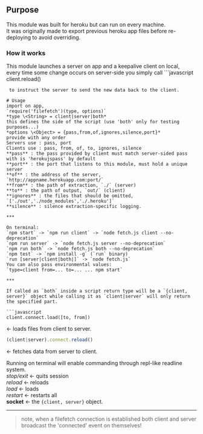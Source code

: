 ## Purpose  
This module was built for heroku but can run on every machine.  
It was originally made to export previous heroku app files before re-deploying to avoid overriding.  
  
### How it works  
This module launches a server on app and a keepalive client on local,  
every time some change occurs on server-side you simply call ```javascript  
client.reload()  
```
 to instruct the server to send the new data back to the client.  
  
# Usage
import on app,  
`require('filefetch')(type, options)`  
*type \<String> = client|server|both*  
this defines the side of the script (use 'both' only for testing purposes...)  
*options \<Object> = {pass,from,of,ignores,silence,port}*  
provide with any order  
Servers use : pass, port  
Clients use : pass, from, of, to, ignores, silence  
**pass** : the pass provided by client must match server-sided pass with is 'herokujspass' by default  
**port** : the port that listens to this module, must hold a unique server  
**of** : the address of the server, `http://appname.herokuapp.com:port/`  
**from** : the path of extraction, `./` (server)  
**to** : the path of output, `out/` (client)  
**ignores** : the files that should be omitted, `['./out','./node_modules','./.heroku']`  
**silence** : silence extraction-specific logging.  
  
***
  
On terminal:  
`npm start` -> `npm run client` -> `node fetch.js client --no-deprecation`  
`npm run server` -> `node fetch.js server --no-deprecation`  
`npm run both` -> `node fetch.js both --no-deprecation`  
`npm test` -> `npm install -g` (`run` binary)  
`run [server|client|both|]` -> `node fetch.js`  
You can also pass environmental values:  
`type=client from=... to=... ... npm start`  
  
***  
  
If called as `both` inside a script return type will be a `{client, server}` object while calling it as `client|server` will only return the specified part.  
  
```javascript  
client.connect.load([to, from])  
```
 <- loads files from client to server.  
```javascript  
(client|server).connect.reload()  
```
 <- fetches data from server to client.  
  
Running on terminal will enable commanding through repl-like readline system.  
*stop/exit* <- quits session  
*reload* <- reloads  
*load* <- loads  
*restart* <- restarts all  
**socket** <- the `{client, server}` object.  
  
***  
  
> note, when a filefetch connection is established both client and server broadcast the 'connected' event on themselves!